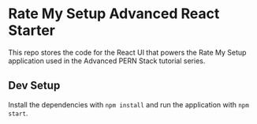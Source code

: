 # Rate My Setup Advanced React Starter

This repo stores the code for the React UI that powers the Rate My Setup application used in the Advanced PERN Stack tutorial series.

## Dev Setup

Install the dependencies with `npm install` and run the application with `npm start`.
